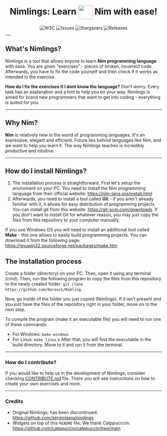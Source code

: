 <h1 align="center">Nimlings: Learn <img src="https://github.com/nim-lang/assets/blob/master/Art/logo-crown.png?raw=true" width=45px style="vertical-align: middle;"> Nim with ease!</h1>

<div align="center" style="border-bottom: none;">
    <img src="https://img.shields.io/badge/Exercises-7-e5c890?logo=w3c&logoColor=fff&style=for-the-badge&labelColor=302D41"  alt="W3C"></a><a  href="https://github.com/Noraxx1/Nimling/issues" style="text-decoration: none;"> <img  alt="Issues"  src="https://img.shields.io/github/issues/Noraxx1/Nimling?style=for-the-badge&logo=gitbook&color=B5E8E0&logoColor=D9E0EE&labelColor=302D41"></a><a  style="text-decoration: none;" href="https://disc ord.com/servers/907385605422448742">
    <img alt="Stargazers"  src="https://img.shields.io/github/stars/Noraxx1/nimling?style=for-the-badge&logo=starship&color=C9CBFF&logoColor=D9E0EE&labelColor=302D41"></a> 
    <img alt="Releases"  src="https://img.shields.io/badge/version-V1.2.5-A6DA95?style=for-the-badge&logo=github&color=F2CDCD&logoColor=D9E0EE&labelColor=302D41"></a>
  
</div>
___

## What's Nimlings?
Nimlings is a tool that allows anyone to learn **Nim programming language** with ease. You are given "exercises" - pieces of broken, incorrect code. Afterwards, you have to fix the code yourself and then check if it works as intended in the exercise.

**How do I fix the exercises if I dont know the language?** Don't worry. Every task has an explanation and a hint to help you on your way. Nimlings is aimed for brand new programmers that want to get into coding - everything is suited for you.

___
## Why Nim?
**Nim** is relatively new in the world of programming languages. It's an expressive, elegant and efficient. Future lies behind languages like Nim, and we want to help you learn it. The way Nimlings teaches is incredibly productive and intuitive. 

___
## How do I install Nimlings?
1. The installation process is straightforward. First let's setup the enviroment on your PC. You need to install the Nim programming language from their official website: https://nim-lang.org/install.html
2. Afterwards, you need to install a tool called **Git** - if you aren't already familiar with it, it allows for easy distribution of programming projects. You can install git from this website: https://git-scm.com/downloads. If you don't want to install Git for whatever reason, you may just copy the files from this repository to your computer manually.

If you use Windows OS you will need to install an additional tool called **Make** - this one allows to easily build programming projects. You can download it from the following page: https://gnuwin32.sourceforge.net/packages/make.htm
## The installation process
Create a folder (directory) on your PC. Then, open it using any terminal (cmd). Then, run the following program to copy the files from this repository to the newly created folder: `git clone https://github.com/Noraxx1/Nimling`.

Now, go inside of the folder you just copied (Nimlings). If it isn't present and you just have the files of the repository right in your folder, move on to the next step.

To compile the program (make it an executable file) you will need to run one of these commands:
- For Windows: `make windows`
- For Linux: `make linux`
x
After that, you will find the executable in the build directory. Move to it and run it from the terminal.
___

### How do I contribute?
If you would like to help us in the development of Nimlings, 
consider checking [CONTRIBUTE.md](CONTRIBUTE.md) file. There you will see instructions on how to 
create your own exercises and more.
___
### Credits

- Original Nimlings; has been discontinued: https://github.com/sergiotapia/nimlings
- Widgets on top of this `README` file; We thank Catppucccin: https://github.com/catppuccin/catppuccin/tree/main
